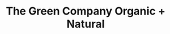 ---
title: "The Green Company Organic + Natural"
url: /quezon-city/the-green-company-organic-natural/
shop: supermarket
---